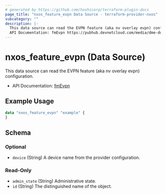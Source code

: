 ```yaml
---
# generated by https://github.com/hashicorp/terraform-plugin-docs
page_title: "nxos_feature_evpn Data Source - terraform-provider-nxos"
subcategory: ""
description: |-
  This data source can read the EVPN feature (aka nv overlay evpn) configuration.
  API Documentation: fmEvpn https://pubhub.devnetcloud.com/media/dme-docs-10-2-2/docs/Feature%20Management/fm:Evpn/
---
```


# nxos_feature_evpn (Data Source)

This data source can read the EVPN feature (aka nv overlay evpn) configuration.

- API Documentation: [fmEvpn](https://pubhub.devnetcloud.com/media/dme-docs-10-2-2/docs/Feature%20Management/fm:Evpn/)

## Example Usage

```terraform
data "nxos_feature_evpn" "example" {
}
```

<!-- schema generated by tfplugindocs -->
## Schema

### Optional

- `device` (String) A device name from the provider configuration.

### Read-Only

- `admin_state` (String) Administrative state.
- `id` (String) The distinguished name of the object.


